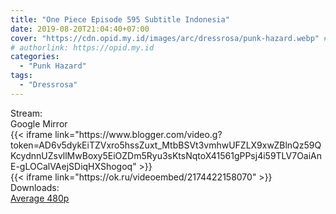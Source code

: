 ```yaml
---
title: "One Piece Episode 595 Subtitle Indonesia"
date: 2019-08-20T21:04:40+07:00
cover: "https://cdn.opid.my.id/images/arc/dressrosa/punk-hazard.webp" # Optional, cover
# authorlink: https://opid.my.id
categories:
  - "Punk Hazard"
tags:
  - "Dressrosa"
---
```

<div class="ui menu violet borderless inverted">
  <div class="header item active">
        Stream:
    </div>
  <a class="active item" data-tab="google">
    <i class="google drive icon"></i> Google
  </a>
  <a class="item nounderline" data-tab="mirror">
    <i class="odnoklassniki icon"></i> Mirror
  </a>
</div>
<div class="ui bottom attached tab segment active" style="border:0 !important;" data-tab="google">
{{< iframe link="https://www.blogger.com/video.g?token=AD6v5dykEiTZVxro5hssZuxt_MtbBSVt3vmhwUFZLX9xwZBlnQz59QKcydnnUZsvllMwBoxy5EiOZDm5Ryu3sKtsNqtoX41561gPPsj4i59TLV7OaiAnE-gLOCalVAejSDiqHXShogoq" >}}
</div>
<div class="ui bottom attached tab segment" style="border:0 !important;" data-tab="mirror">
{{< iframe link="https://ok.ru/videoembed/2174422158070" >}}
</div>
<div class="ui menu violet borderless inverted">
  <div class="header item active">
        Downloads:
    </div>
  <a class="item nounderline" href="https://ouo.io/ifycFo" target="_blank" rel="dofollow"><i class="google drive icon"></i>
    Average 480p</a>
</div>